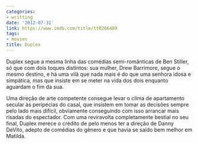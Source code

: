 ```yaml
---
categories:
- writting
date: '2012-07-31'
link: https://www.imdb.com/title/tt0266489
tags:
- movies
title: Duplex
---
```


Duplex segue a mesma linha das comédias semi-românticas de Ben Stiller, só que com dois toques distintos: sua mulher, Drew Barrimore, segue o mesmo destino, e há uma vilã que nada mais é do que uma senhora idosa e simpática, mas que insiste em se meter na vida dos dois enquanto aguardam o fim da sua.

Uma direção de arte competente consegue levar o clima de apartamento secular às peripécias do casal, que insistem em tomar as decisões sempre pelo lado mais difícil, obviamente conseguindo com isso arrancar mais risadas do espectador. Com uma reviravolta completamente bestial no seu final, Duplex merece o crédito de pelo menos ter a direção de Danny DeVito, adepto de comédias do gênero e que havia se saído bem melhor em Matilda.

